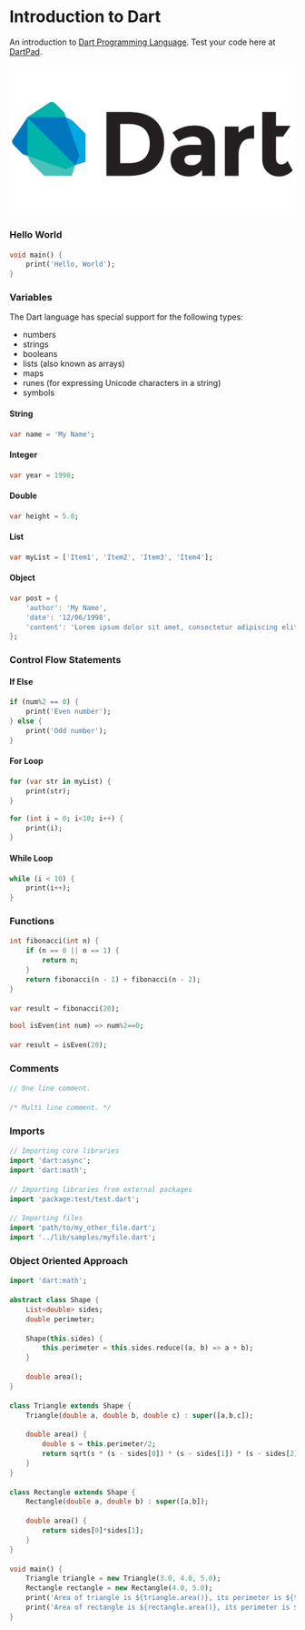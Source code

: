 # Introduction to Dart
An introduction to [Dart Programming Language](https://www.dartlang.org/).
Test your code here at [DartPad](https://dartpad.dartlang.org/).

<img src="Logo.png">

### Hello World
```Dart
void main() {
	print('Hello, World');
}
```

### Variables
The Dart language has special support for the following types:
* numbers
* strings
* booleans
* lists (also known as arrays)
* maps
* runes (for expressing Unicode characters in a string)
* symbols

#### String
```Dart
var name = 'My Name';
```

#### Integer
```Dart
var year = 1998;
```

#### Double
```Dart
var height = 5.8;
```

#### List
```Dart
var myList = ['Item1', 'Item2', 'Item3', 'Item4'];
```

#### Object
```Dart
var post = {
    'author': 'My Name',
    'date': '12/06/1998',
    'content': 'Lorem ipsum dolor sit amet, consectetur adipiscing elit, sed do eiusmod tempor incididunt ut labore et dolore magna aliqua. Ut enim ad minim veniam, quis nostrud exercitation ullamco laboris nisi ut aliquip ex ea commodo consequat.'
};
```

### Control Flow Statements

#### If Else
```Dart
if (num%2 == 0) {
    print('Even number');
} else {
    print('Odd number');
}
```

#### For Loop
```Dart
for (var str in myList) {
    print(str);
}
```

```Dart
for (int i = 0; i<10; i++) {
    print(i);
}
```

#### While Loop
```Dart
while (i < 10) {
    print(i++);
}
```

### Functions
```Dart
int fibonacci(int n) {
	if (n == 0 || n == 1) {
		return n;
	}
	return fibonacci(n - 1) + fibonacci(n - 2);
}

var result = fibonacci(20);
```

```Dart
bool isEven(int num) => num%2==0;

var result = isEven(20);
```

### Comments
```Dart
// One line comment.

/* Multi line comment. */
```

### Imports
```Dart
// Importing core libraries
import 'dart:async';
import 'dart:math';

// Importing libraries from external packages
import 'package:test/test.dart';

// Importing files
import 'path/to/my_other_file.dart';
import '../lib/samples/myfile.dart';
```

### Object Oriented Approach
```Dart
import 'dart:math';

abstract class Shape {
    List<double> sides;
    double perimeter;
  
    Shape(this.sides) {
        this.perimeter = this.sides.reduce((a, b) => a + b);
    }

    double area(); 
}

class Triangle extends Shape {
    Triangle(double a, double b, double c) : super([a,b,c]);

    double area() {
        double s = this.perimeter/2;
        return sqrt(s * (s - sides[0]) * (s - sides[1]) * (s - sides[2]));
    }
}

class Rectangle extends Shape {
    Rectangle(double a, double b) : super([a,b]);

    double area() {
        return sides[0]*sides[1];
    }
}

void main() {
    Triangle triangle = new Triangle(3.0, 4.0, 5.0);
    Rectangle rectangle = new Rectangle(4.0, 5.0);
    print('Area of triangle is ${triangle.area()}, its perimeter is ${triangle.perimeter}');
    print('Area of rectangle is ${rectangle.area()}, its perimeter is ${rectangle.perimeter}');
}
```
